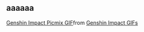 ## аааааа
<div class="tenor-gif-embed" data-postid="8932901184488448318" data-share-method="host" data-aspect-ratio="1" data-width="100%"><a href="https://tenor.com/view/genshin-impact-picmix-goodnight-kawaii-nod-krai-gif-8932901184488448318">Genshin Impact Picmix GIF</a>from <a href="https://tenor.com/search/genshin+impact-gifs">Genshin Impact GIFs</a></div> <script type="text/javascript" async src="https://tenor.com/embed.js"></script>

